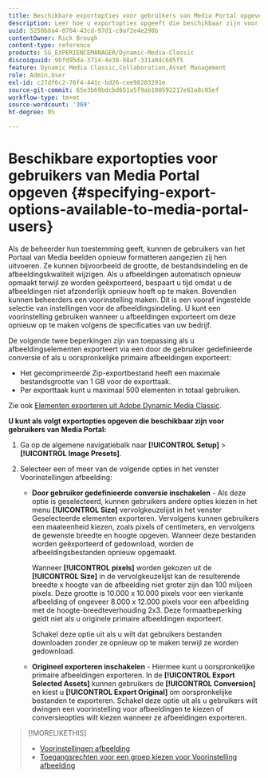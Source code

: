 ```yaml
---
title: Beschikbare exportopties voor gebruikers van Media Portal opgeven
description: Leer hoe u exportopties opgeeft die beschikbaar zijn voor gebruikers van Media Portal in Adobe Dynamic Media Classic.
uuid: 5258b8a4-0704-43cd-97d1-c9af2e4e298b
contentOwner: Rick Brough
content-type: reference
products: SG_EXPERIENCEMANAGER/Dynamic-Media-Classic
discoiquuid: 9bfd95da-3714-4e38-98af-331a04c685f5
feature: Dynamic Media Classic,Collaboration,Asset Management
role: Admin,User
exl-id: c27df6c2-76f4-441c-bd26-cee98203291e
source-git-commit: 65e3b69bdcbd651a5f9ab100592217e61a8c05ef
workflow-type: tm+mt
source-wordcount: '369'
ht-degree: 0%

---
```


# Beschikbare exportopties voor gebruikers van Media Portal opgeven {#specifying-export-options-available-to-media-portal-users}

Als de beheerder hun toestemming geeft, kunnen de gebruikers van het Portaal van Media beelden opnieuw formatteren aangezien zij hen uitvoeren. Ze kunnen bijvoorbeeld de grootte, de bestandsindeling en de afbeeldingskwaliteit wijzigen. Als u afbeeldingen automatisch opnieuw opmaakt terwijl ze worden geëxporteerd, bespaart u tijd omdat u de afbeeldingen niet afzonderlijk opnieuw hoeft op te maken. Bovendien kunnen beheerders een voorinstelling maken. Dit is een vooraf ingestelde selectie van instellingen voor de afbeeldingsindeling. U kunt een voorinstelling gebruiken wanneer u afbeeldingen exporteert om deze opnieuw op te maken volgens de specificaties van uw bedrijf.

De volgende twee beperkingen zijn van toepassing als u afbeeldingselementen exporteert via een door de gebruiker gedefinieerde conversie of als u oorspronkelijke primaire afbeeldingen exporteert:

* Het gecomprimeerde Zip-exportbestand heeft een maximale bestandsgrootte van 1 GB voor de exporttaak.
* Per exporttaak kunt u maximaal 500 elementen in totaal gebruiken.

Zie ook [Elementen exporteren uit Adobe Dynamic Media Classic](exporting-assets-from-dmc.md#exporting-assets-from_dmc).

**U kunt als volgt exportopties opgeven die beschikbaar zijn voor gebruikers van Media Portal:**

1. Ga op de algemene navigatiebalk naar **[!UICONTROL Setup]** > **[!UICONTROL Image Presets]**.
1. Selecteer een of meer van de volgende opties in het venster Voorinstellingen afbeelding:

   * **Door gebruiker gedefinieerde conversie inschakelen** - Als deze optie is geselecteerd, kunnen gebruikers andere opties kiezen in het menu **[!UICONTROL Size]** vervolgkeuzelijst in het venster Geselecteerde elementen exporteren. Vervolgens kunnen gebruikers een maateenheid kiezen, zoals pixels of centimeters, en vervolgens de gewenste breedte en hoogte opgeven. Wanneer deze bestanden worden geëxporteerd of gedownload, worden de afbeeldingsbestanden opnieuw opgemaakt.

      Wanneer **[!UICONTROL pixels]** worden gekozen uit de **[!UICONTROL Size]** in de vervolgkeuzelijst kan de resulterende breedte x hoogte van de afbeelding niet groter zijn dan 100 miljoen pixels. Deze grootte is 10.000 x 10.000 pixels voor een vierkante afbeelding of ongeveer 8.000 x 12.000 pixels voor een afbeelding met de hoogte-breedteverhouding 2x3. Deze formaatbeperking geldt niet als u originele primaire afbeeldingen exporteert.

      Schakel deze optie uit als u wilt dat gebruikers bestanden downloaden zonder ze opnieuw op te maken terwijl ze worden gedownload.

   * **Origineel exporteren inschakelen** - Hiermee kunt u oorspronkelijke primaire afbeeldingen exporteren. In de **[!UICONTROL Export Selected Assets]** kunnen gebruikers de **[!UICONTROL Conversion]** en kiest u **[!UICONTROL Export Original]** om oorspronkelijke bestanden te exporteren. Schakel deze optie uit als u gebruikers wilt dwingen een voorinstelling voor afbeeldingen te kiezen of conversieopties wilt kiezen wanneer ze afbeeldingen exporteren.

>[!MORELIKETHIS]
>
>* [Voorinstellingen afbeelding](application-setup.md#image_presets)
>* [Toegangsrechten voor een groep kiezen voor Voorinstelling afbeelding](creating-media-portal-groups.md#choosing_image_preset_access_permissions_for_a_group)

